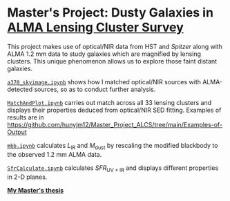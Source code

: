 # Master's Project: Dusty Galaxies in [ALMA Lensing Cluster Survey](https://ui.adsabs.harvard.edu/abs/2019asrc.confE..64K/abstract)

This project makes use of optical/NIR data from HST and *Spitzer* along with ALMA 1.2 mm data to study galaxies which are magnified by lensing clusters. This unique phenomenon allows us to explore those faint distant galaxies.

[`a370_skyimage.ipynb`](https://github.com/hunyjm12/Master_Project_ALCS/blob/main/a370_skyimage.ipynb) shows how I matched optical/NIR sources with ALMA-detected sources, so as to conduct further analysis.

[`MatchAndPlot.ipynb`](https://github.com/hunyjm12/Master_Project_ALCS/blob/main/MatchAndPlot.py) carries out match across all 33 lensing clusters and displays their properties deduced from optical/NIR SED fitting. Examples of results are in https://github.com/hunyjm12/Master_Project_ALCS/tree/main/Examples-of-Output

[`mbb.ipynb`](https://github.com/hunyjm12/Master_Project_ALCS/blob/main/mbb.ipynb) calculates $L_{\mathrm{IR}}$ and $M_{\mathrm{dust}}$ by rescaling the modified blackbody to the observed 1.2 mm ALMA data.

[`SfrCalculate.ipynb`](https://github.com/hunyjm12/Master_Project_ALCS/blob/main/SfrCalculate.ipynb) calculates $SFR_{\mathrm{UV+IR}}$ and displays different properties in 2-D planes.

[**My Master's thesis**](https://drive.google.com/file/d/14LDebriG7b2aEqj90HhS4Usiixjc1wkU/view?usp=sharing)
